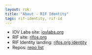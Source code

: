 ```yaml
---
layout: rsk
title: "About - RIF Identity"
tags: rif-identity, rif-id
---
```


- IOV Labs site: [iovlabs.org](https://iovlabs.org/)
- RIF site: [rifos.org](https://www.rifos.org/)
- RIF Identity landing: [rifos.org identity](https://www.rifos.org/directory)
- Repos: [repo list](../#repos)
